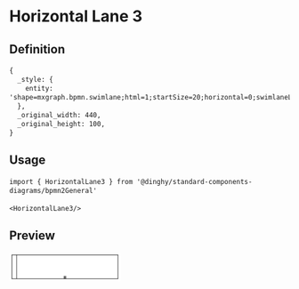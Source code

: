 # Horizontal Lane 3

## Definition

```
{
  _style: { 
    entity: 'shape=mxgraph.bpmn.swimlane;html=1;startSize=20;horizontal=0;swimlaneLine=1;collapsible=0;fontStyle=0;swimlaneFillColor=#ffffff;strokeWidth=2;isCollection=1;whiteSpace=wrap;',
  },
  _original_width: 440,
  _original_height: 100,
}
```

## Usage

```
import { HorizontalLane3 } from '@dinghy/standard-components-diagrams/bpmn2General'

<HorizontalLane3/>
```

## Preview

<img src="./horizontal-lane-3.png" width="200"/>
